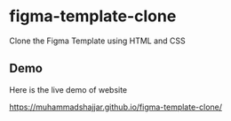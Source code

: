 # figma-template-clone
Clone the Figma Template using HTML and CSS


## Demo

Here is the live demo of website

https://muhammadshajjar.github.io/figma-template-clone/
  
